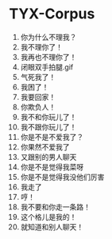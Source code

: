 # TYX-Corpus

1. 你为什么不理我？
2. 我不理你了！
3. 我再也不理你了！
4. 闭眼双手拍腿.gif
5. 气死我了！
6. 我困了！
7. 我要回家！
8. 你欺负人！
9. 我不和你玩儿了！
10. 我不跟你玩儿了！
11. 你是不是不爱我了？
12. 你果然不爱我了
13. 又跟别的男人聊天
14. 你是不是觉得我菜呀
15. 你是不是觉得我没他们厉害
16. 我走了
17. 哼！
18. 我不要和你走一条路！
19. 这个格儿是我的！
20. 就知道和别人聊天！
